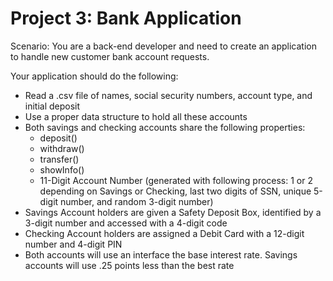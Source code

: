 # Project 3: Bank Application

Scenario: You are a back-end developer and need to create an application to handle new customer bank account requests.

Your application should do the following:
* Read a .csv file of names, social security numbers, account type, and initial deposit
* Use a proper data structure to hold all these accounts
* Both savings and checking accounts share the following properties:
    * deposit()
    * withdraw()
    * transfer()
    * showInfo() 
    * 11-Digit Account Number (generated with following process: 1 or 2 depending on Savings or Checking, last two digits of SSN, unique 5-digit number,    and random 3-digit number)
* Savings Account holders are given a Safety Deposit Box, identified by a 3-digit number and accessed with a 4-digit code
* Checking Account holders are assigned a Debit Card with a 12-digit number and 4-digit PIN
* Both accounts will use an interface the base interest rate.
Savings accounts will use .25 points less than the best rate
